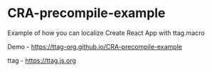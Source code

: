 # CRA-precompile-example
Example of how you can localize Create React App with ttag.macro

Demo - https://ttag-org.github.io/CRA-precompile-example

ttag - https://ttag.js.org
